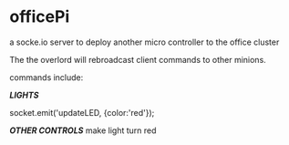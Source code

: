 officePi
========

a socke.io server to deploy another micro controller to the office cluster


The the overlord will rebroadcast client commands to other minions.


commands include:


***LIGHTS***
  
  socket.emit('updateLED, {color:'red'});
  
***OTHER CONTROLS***
 make light turn red
